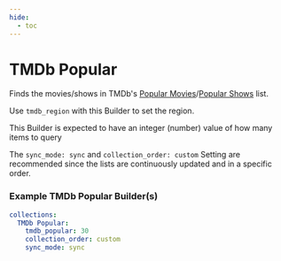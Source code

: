 ```yaml
---
hide:
  - toc
---
```

# TMDb Popular

Finds the movies/shows in TMDb's [Popular Movies](https://www.themoviedb.org/movie)/[Popular Shows](https://www.themoviedb.org/tv) list.

Use `tmdb_region` with this Builder to set the region.

This Builder is expected to have an integer (number) value of how many items to query

The `sync_mode: sync` and `collection_order: custom` Setting are recommended since the lists are continuously updated 
and in a specific order.

### Example TMDb Popular Builder(s)

```yaml
collections:
  TMDb Popular:
    tmdb_popular: 30
    collection_order: custom
    sync_mode: sync
```